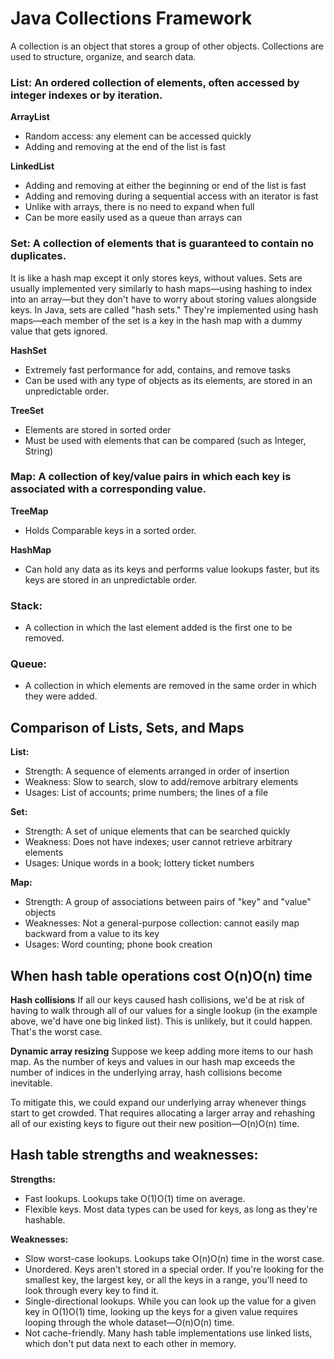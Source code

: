# Java Collections Framework

A collection is an object that stores a group of other objects. Collections are used to structure, organize, and search data.

### List: An ordered collection of elements, often accessed by integer indexes or by iteration.

**ArrayList**

* Random access: any element can be accessed quickly
* Adding and removing at the end of the list is fast

**LinkedList**

* Adding and removing at either the beginning or end of the list is fast
* Adding and removing during a sequential access with an iterator is fast
* Unlike with arrays, there is no need to expand when full
* Can be more easily used as a queue than arrays can

### Set: A collection of elements that is guaranteed to contain no duplicates. 

It is like a hash map except it only stores keys, without values. Sets are usually implemented very similarly to hash maps—using hashing to index into an array—but they don't have to worry about storing values alongside keys. In Java, sets are called "hash sets." They're implemented using hash maps—each member of the set is a key in the hash map with a dummy value that gets ignored.

**HashSet**

* Extremely fast performance for add, contains, and remove tasks
* Can be used with any type of objects as its elements, are stored in an unpredictable order.

**TreeSet**

* Elements are stored in sorted order
* Must be used with elements that can be compared (such as Integer, String)

### Map: A collection of key/value pairs in which each key is associated with a corresponding value.

**TreeMap**

* Holds Comparable keys in a sorted order.

**HashMap**

* Can hold any data as its keys and performs value lookups faster, but its keys are stored in an unpredictable order.

### Stack: 

* A collection in which the last element added is the first one to be removed.

### Queue: 

* A collection in which elements are removed in the same order in which they were added.

## Comparison of Lists, Sets, and Maps

**List:**

  * Strength: A sequence of elements arranged in order of insertion
  * Weakness: Slow to search, slow to add/remove arbitrary elements
  * Usages: List of accounts; prime numbers; the lines of a file

**Set:**

  * Strength: A set of unique elements that can be searched quickly
  * Weakness: Does not have indexes; user cannot retrieve arbitrary elements
  * Usages: Unique words in a book; lottery ticket numbers

**Map:** 

  * Strength: A group of associations between pairs of "key" and "value" objects
  * Weaknesses: Not a general-purpose collection: cannot easily map backward from a value to its key
  * Usages: Word counting; phone book creation

## When hash table operations cost O(n)O(n) time

**Hash collisions**
If all our keys caused hash collisions, we'd be at risk of having to walk through all of our values for a single lookup (in the example above, we'd have one big linked list). This is unlikely, but it could happen. That's the worst case.

**Dynamic array resizing**
Suppose we keep adding more items to our hash map. As the number of keys and values in our hash map exceeds the number of indices in the underlying array, hash collisions become inevitable.

To mitigate this, we could expand our underlying array whenever things start to get crowded. That requires allocating a larger array and rehashing all of our existing keys to figure out their new position—O(n)O(n) time.

## Hash table strengths and weaknesses:

**Strengths:**

* Fast lookups. Lookups take O(1)O(1) time on average.
* Flexible keys. Most data types can be used for keys, as long as they're hashable.

**Weaknesses:** 

* Slow worst-case lookups. Lookups take O(n)O(n) time in the worst case.
* Unordered. Keys aren't stored in a special order. If you're looking for the smallest key, the largest key, or all the keys in a range, you'll need to look through every key to find it.
* Single-directional lookups. While you can look up the value for a given key in O(1)O(1) time, looking up the keys for a given value requires looping through the whole dataset—O(n)O(n) time.
* Not cache-friendly. Many hash table implementations use linked lists, which don't put data next to each other in memory.








